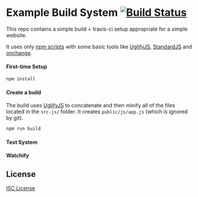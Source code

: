 # Example Build System [![Build Status](https://travis-ci.org/oakmac/example-build-system.svg?branch=master)](https://travis-ci.org/oakmac/example-build-system)

This repo contains a simple build + travis-ci setup appropriate for a simple website.

It uses only [npm scripts] with some basic tools like [UglifyJS], [StandardJS] and [onchange].

#### First-time Setup

```sh
npm install
```

#### Create a build

The build uses [UglifyJS] to concatenate and then minify all of the files located
in the `src-js/` folder. It creates `public/js/app.js` (which is ignored by git).

```sh
npm run build
```

#### Test System

#### Watchify

## License

[ISC License](LICENSE.md)

[npm scripts]:https://scotch.io/tutorials/using-npm-as-a-build-tool
[UglifyJS]:https://github.com/mishoo/UglifyJS2/tree/harmony
[StandardJS]:https://standardjs.com/
[onchange]:https://github.com/Qard/onchange
